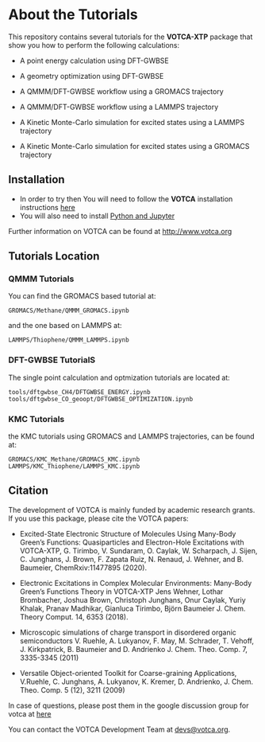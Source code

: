 # About the Tutorials
This repository contains several tutorials for the **VOTCA-XTP** package
that show you how to perform the following calculations:

*   A point energy calculation using DFT-GWBSE

*   A geometry optimization using DFT-GWBSE

*   A QMMM/DFT-GWBSE workflow using a GROMACS trajectory

*   A QMMM/DFT-GWBSE workflow using a LAMMPS trajectory

*   A Kinetic Monte-Carlo simulation for excited states using a LAMMPS trajectory

*   A Kinetic Monte-Carlo simulation for excited states using a GROMACS trajectory

## Installation
*   In order to try then You will need to follow the **VOTCA** installation instructions
[here](https://github.com/votca/votca/blob/master/share/doc/INSTALL.md)
*   You will also need to install [Python and Jupyter](https://jupyter.readthedocs.io/en/latest/install.html)

Further information on VOTCA can be found at
http://www.votca.org

## Tutorials Location

### QMMM Tutorials
You can find the GROMACS based tutorial at:

``GROMACS/Methane/QMMM_GROMACS.ipynb``

and the one based on LAMMPS at:

``LAMMPS/Thiophene/QMMM_LAMMPS.ipynb``

### DFT-GWBSE TutorialS
The single point calculation and optmization tutorials are located at:

``
tools/dftgwbse_CH4/DFTGWBSE_ENERGY.ipynb
tools/dftgwbse_CO_geoopt/DFTGWBSE_OPTIMIZATION.ipynb
``

### KMC Tutorials
the KMC tutorials using GROMACS and LAMMPS trajectories, can be found at:

``
GROMACS/KMC_Methane/GROMACS_KMC.ipynb
LAMMPS/KMC_Thiophene/LAMMPS_KMC.ipynb
``

## Citation

The development of VOTCA is mainly funded by academic research grants. If you
use this package, please cite the VOTCA papers:

*   Excited-State Electronic Structure of Molecules Using Many-Body Green’s Functions: Quasiparticles and Electron-Hole Excitations with VOTCA-XTP,
    G. Tirimbo, V. Sundaram, O. Caylak, W. Scharpach, J. Sijen, C. Junghans, J. Brown, F. Zapata Ruiz, N. Renaud, J. Wehner, and B. Baumeier,
    ChemRxiv:11477895 (2020).

*   Electronic Excitations in Complex Molecular Environments: Many-Body Green’s
    Functions Theory in VOTCA-XTP Jens Wehner, Lothar Brombacher, Joshua Brown,
    Christoph Junghans, Onur Caylak, Yuriy Khalak, Pranav Madhikar, Gianluca
    Tirimbo, Björn Baumeier J. Chem. Theory Comput. 14, 6353 (2018).

*   Microscopic simulations of charge transport in disordered organic semiconductors
    V. Ruehle, A. Lukyanov, F. May, M. Schrader, T. Vehoff, J. Kirkpatrick, B. Baumeier and D. Andrienko
    J. Chem. Theo. Comp. 7, 3335-3345 (2011) 

*   Versatile Object-oriented Toolkit for Coarse-graining Applications,
    V.Ruehle, C. Junghans, A. Lukyanov, K. Kremer, D. Andrienko,
    J. Chem. Theo. Comp. 5 (12), 3211 (2009) 

In case of questions, please post them in the google discussion group
for votca at [here](https://groups.google.com/forum/#!forum/votca)

You can contact the VOTCA Development Team at devs@votca.org.



